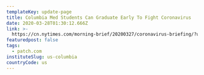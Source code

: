 ```yaml
---
templateKey: update-page
title: Columbia Med Students Can Graduate Early To Fight Coronavirus
date: 2020-03-28T01:30:12.666Z
link: >-
  https://cn.nytimes.com/morning-brief/20200327/coronavirus-briefing/?utm_source=top10-in-article&utm_medium=articlepage&utm_campaign=web
featuredpost: false
tags:
  - patch.com
instituteSlug: us-columbia
countryCode: us
---
```

